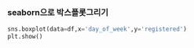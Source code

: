 
### seaborn으로 박스플롯그리기

```python
sns.boxplot(data=df,x='day_of_week',y='registered')
plt.show()
```